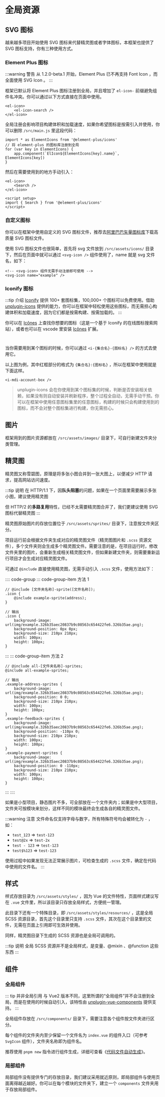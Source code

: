 # 全局资源

## SVG 图标

越来越多项目开始使用 SVG 图标来代替精灵图或者字体图标，本框架也提供了 SVG 图标支持，你有三种使用方式。

### Element Plus 图标

:::warning 警告
从 1.2.0-beta.1 开始，Element Plus 已不再支持 Font Icon ，而全面使用 SVG Icon 。
:::

框架已默认将 Element Plus 图标注册到全局，并且增加了 `el-icon-` 前缀避免组件名冲突。你可以通过以下方式直接在页面中使用。

```vue:no-line-numbers
<el-icon>
    <el-icon-search />
</el-icon>
```

全局注册会影响项目构建体积和加载速度，如果你希望图标是按需引入并使用，你可以删除 `/src/main.js` 里这段代码：

```js:no-line-numbers
import * as ElementIcons from '@element-plus/icons'
// 将 element-plus 的图标库注册到全局
for (var key in ElementIcons) {
    app.component(`ElIcon${ElementIcons[key].name}`, ElementIcons[key])
}
```

然后在需要使用到的地方手动引入：

```vue:no-line-numbers
<el-icon>
    <Search />
</el-icon>

<script setup>
import { Search } from '@element-plus/icons'
</script>
```

### 自定义图标

你可以在框架中使用自定义的 SVG 图标文件，推荐去[阿里巴巴矢量图标库](https://www.iconfont.cn/)下载高质量 SVG 图标文件。

使用 SVG 图标文件也很简单，首先将 svg 文件放到 `/src/assets/icons/` 目录下，然后在页面中就可以通过 `<svg-icon />` 组件使用了，name 就是 svg 文件名，如下：

```vue:no-line-numbers
<!-- <svg-icon> 组件无需手动注册即可使用 -->
<svg-icon name="example" />
```

### Iconify 图标 <Badge type="tip" text="专业版" vertical="top" />

:::tip 介绍
[Iconify](https://github.com/iconify/iconify) 提供 100+ 套图标集，100,000+ 个图标可以免费使用。借助 [unplugin-icons](https://github.com/antfu/unplugin-icons) 提供的能力，你可以在框架中轻松使用这些图标，而无需担心构建体积和加载速度，因为它们都是按需构建、按需加载的。
:::

你可以在 [Icônes](https://icones.js.org/) 上查找你想要的图标（这是一个基于 Iconify 的在线图标搜索网站），或者也可以在 vscode 里安装 [Icônes](https://marketplace.visualstudio.com/items?itemName=afzalsayed96.icones) 扩展。

<p><img :src="$withBase('/icones1.png')" /></p>

<p><img :src="$withBase('/icones2.png')" /></p>

当你需要用到某个图标的时候，你可以通过 `<i-{集合名}-{图标名} />` 的方式去使用它。

以上图为例，其中红框部分的格式为 `{集合名}:{图标名}` ，所以在框架中使用就是下面这样。

```vue
<i-mdi-account-box />
```

> unplugin-icons 会在你使用到某个图标集的时候，判断是否安装相关依赖，如果没有则自动安装并刷新程序，整个过程全自动，无需手动干预。你可以在框架中使用任意图标集里的任意图标，构建的时候只会构建使用到的图标，而不会对整个图标集进行构建，你无需担心。

## 图片

框架用到的图片资源都放在 `/src/assets/images/` 目录下，可自行新建文件夹分类管理。

## 精灵图

精灵图又称雪碧图，原理是将多张小图合并到一张大图上，以便减少 HTTP 请求，提高网站访问速度。

:::tip 说明
在 HTTP/1.1 下，因**队头阻塞**的问题，如果在一个页面里需要展示多张小图，建议使用精灵图

但 HTTP/2 的**多路复用**特性，已经不太需要精灵图合并了，我们更建议使用 SVG 图标代替精灵图
:::

精灵图原始图片的存放位置位于 `/src/assets/sprites/` 目录下，注意按文件夹区分。

项目运行前会根据文件夹生成对应的精灵图文件（精灵图图片和 `.scss` 资源文件），多个文件夹则会生成多个精灵图文件。需要注意的是，在项目运行时，修改文件夹里的图片，会重新生成相关精灵图文件，但如果新建文件夹，则需要重新运行项目才会生成对应精灵图文件。

可通过 `@include` 直接使用精灵图，无需手动引入 `.scss` 文件，使用方法如下：

:::: code-group
::: code-group-item 方法 1
```scss:no-line-numbers
// @include [文件夹名称]-sprite([文件名称]);
.icon {
    @include example-sprite(address);
}

// 输出
.icon {
    background-image: url(img/example.326b35aec20837b9c08563c654422fe6.326b35ae.png);
    background-position: 0px 0px;
    background-size: 210px 210px;
    width: 100px;
    height: 100px;
}
```
:::
::: code-group-item 方法 2
```scss:no-line-numbers
// @include all-[文件夹名称]-sprites;
@include all-example-sprites;

// 输出
.example-address-sprites {
    background-image: url(img/example.326b35aec20837b9c08563c654422fe6.326b35ae.png);
    background-position: 0 0;
    background-size: 210px 210px;
    width: 100px;
    height: 100px;
}
.example-feedback-sprites {
    background-image: url(img/example.326b35aec20837b9c08563c654422fe6.326b35ae.png);
    background-position: -110px 0;
    background-size: 210px 210px;
    width: 100px;
    height: 100px;
}
.example-payment-sprites {
    background-image: url(img/example.326b35aec20837b9c08563c654422fe6.326b35ae.png);
    background-position: 0 -110px;
    background-size: 210px 210px;
    width: 100px;
    height: 100px;
}
```
:::
::::

如果是小型项目，静态图片不多，可全部放在一个文件夹内；如果是中大型项目，文件夹可按模块来划分，这样不同的模块最终会生成各自的精灵图文件。

:::warning 注意
文件命名仅支持字母与数字，所有特殊符号均会被转化为 `-` ，如：

- `test_123` => `test-123`
- `test@2x` => `test-2x`
- `test - 123` => `test-123`
- `test$%123` => `test-123`

使用过程中如果发现无法正常展示图片，可检查生成的 `.scss` 文件，确定在代码中使用的文件名。
:::

## 样式

样式存放目录为 `/src/assets/styles/` ，因为 Vue 的文件特性，页面样式建议写在 `.vue` 文件里，所以该目录只存放全局样式，方便统一管理。

此目录下还有一个特殊目录，即 `/src/assets/styles/resources/` ，这是全局 SCSS 资源目录，首先这个目录里只支持 `.scss` 文件，其次在这个目录里的文件，无需在页面上引用即可生效并使用。

同样，精灵图目录下生成的 SCSS 资源也是全局可调用的。

:::tip 说明
全局 SCSS 资源并不是全局样式，是变量、@mixin 、@function 这些东西
:::

## 组件

### 全局组件

::: tip 并非全局引用
与 Vue2 版本不同，这里所谓的“全局组件”并不会注册到全局，而是在使用的时候自动引入，该特性由 [unplugin-vue-components](https://github.com/antfu/unplugin-vue-components) 提供支持。
:::

全局组件存放在 `/src/components/` 目录下，需要注意各个组件按文件夹进行区分。

每个组件的文件夹内至少保留一个文件名为 `index.vue` 的组件入口（可参考 `SvgIcon` 组件），文件夹名称即为组件名。

推荐使用 `pnpm new` 指令进行组件生成，详细可查看《[代码文件自动生成](plop.md)》。

### 局部组件

局部组件没有提供专门的存放目录，我们建议采用就近原则，即局部组件与使用页面离得越近越好。你可以在每个模块的文件夹下，建立一个 `components` 文件夹用于存放局部组件。